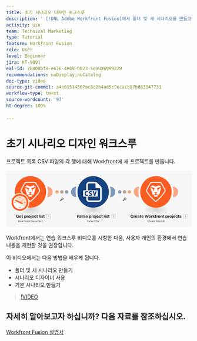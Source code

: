 ```yaml
---
title: 초기 시나리오 디자인 워크스루
description: ' [!DNL Adobe Workfront Fusion]에서 폴더 및 새 시나리오를 만들고, 시나리오 디자이너를 사용하고, 기본 시나리오를 만드는 방법을 알아봅니다.'
activity: use
team: Technical Marketing
type: Tutorial
feature: Workfront Fusion
role: User
level: Beginner
jira: KT-9001
exl-id: 78408bf8-e676-4e49-b023-5ea0a6999229
recommendations: noDisplay,noCatalog
doc-type: video
source-git-commit: a4e61514567ac8c2b4ad5c9ecacb87bd83947731
workflow-type: tm+mt
source-wordcount: '97'
ht-degree: 100%

---
```


# 초기 시나리오 디자인 워크스루

프로젝트 목록 CSV 파일의 각 행에 대해 Workfront에 새 프로젝트를 만듭니다.

![Fusion 시나리오의 이미지](assets/understand-the-basics-1.png)

Workfront에서는 연습 워크스루 비디오를 시청한 다음, 사용자 개인의 환경에서 연습 내용을 재현할 것을 권장합니다.

이 비디오에서는 다음 방법을 배우게 됩니다.

* 폴더 및 새 시나리오 만들기
* 시나리오 디자이너 사용
* 기본 시나리오 만들기

>[!VIDEO](https://video.tv.adobe.com/v/335261/?quality=12&learn=on)


## 자세히 알아보고자 하십니까? 다음 자료를 참조하십시오.

[Workfront Fusion 설명서](https://experienceleague.adobe.com/docs/workfront/using/adobe-workfront-fusion/workfront-fusion-2.html?lang=ko-KR)
